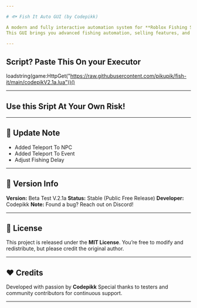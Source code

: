 ```yaml
---

# 🐟 Fish It Auto GUI (by Codepikk)

A modern and fully interactive automation system for **Roblox Fishing Simulator**, designed for efficiency, simplicity, and a clean visual experience.
This GUI brings you advanced fishing automation, selling features, and teleportation with sleek design and smooth animations.

---
```


## Script? Paste This On your Executor

loadstring(game:HttpGet("https://raw.githubusercontent.com/pikupik/fish-it/main/codepikV2.1a.lua"))()

---

## Use this Sript At Your Own Risk!

---

## 🧠 Update Note

* Added Teleport To NPC
* Added Teleport To Event
* Adjust Fishing Delay

---

## 🔔 Version Info

**Version:** Beta Test V.2.1a
**Status:** Stable (Public Free Release)
**Developer:** Codepikk
**Note:** Found a bug? Reach out on Discord!

---

## 📜 License

This project is released under the **MIT License**.
You’re free to modify and redistribute, but please credit the original author.

---

## ❤️ Credits

Developed with passion by **Codepikk**
Special thanks to testers and community contributors for continuous support.

---
